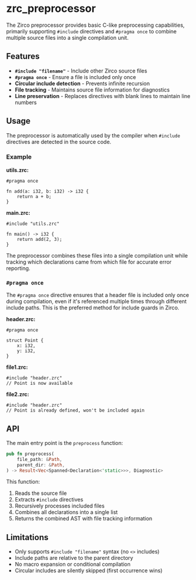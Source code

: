 # zrc_preprocessor

The Zirco preprocessor provides basic C-like preprocessing capabilities, primarily supporting `#include` directives and `#pragma once` to combine multiple source files into a single compilation unit.

## Features

- **`#include "filename"`** - Include other Zirco source files
- **`#pragma once`** - Ensure a file is included only once
- **Circular include detection** - Prevents infinite recursion
- **File tracking** - Maintains source file information for diagnostics
- **Line preservation** - Replaces directives with blank lines to maintain line numbers

## Usage

The preprocessor is automatically used by the compiler when `#include` directives are detected in the source code.

### Example

**utils.zrc:**
```zirco
#pragma once

fn add(a: i32, b: i32) -> i32 {
    return a + b;
}
```

**main.zrc:**
```zirco
#include "utils.zrc"

fn main() -> i32 {
    return add(2, 3);
}
```

The preprocessor combines these files into a single compilation unit while tracking which declarations came from which file for accurate error reporting.

### `#pragma once`

The `#pragma once` directive ensures that a header file is included only once during compilation, even if it's referenced multiple times through different include paths. This is the preferred method for include guards in Zirco.

**header.zrc:**
```zirco
#pragma once

struct Point {
    x: i32,
    y: i32,
}
```

**file1.zrc:**
```zirco
#include "header.zrc"
// Point is now available
```

**file2.zrc:**
```zirco
#include "header.zrc"
// Point is already defined, won't be included again
```

## API

The main entry point is the `preprocess` function:

```rust
pub fn preprocess(
    file_path: &Path,
    parent_dir: &Path,
) -> Result<Vec<Spanned<Declaration<'static>>>, Diagnostic>
```

This function:
1. Reads the source file
2. Extracts `#include` directives
3. Recursively processes included files
4. Combines all declarations into a single list
5. Returns the combined AST with file tracking information

## Limitations

- Only supports `#include "filename"` syntax (no `<>` includes)
- Include paths are relative to the parent directory
- No macro expansion or conditional compilation
- Circular includes are silently skipped (first occurrence wins)
